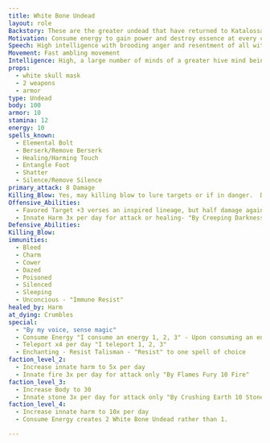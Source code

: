 ```yaml
---
title: White Bone Undead
layout: role
Backstory: These are the greater undead that have returned to Katalossa following their exile.  They have destroyed countless other planets, planes, and other living areas and have returned to consume the Energy and destroy the Essence of Katalossa
Motivation: Consume energy to gain power and destroy essence at every chance
Speech: High intelligence with brooding anger and resentment of all with essence
Movement: Fast ambling movement
Intelligence: High, a large number of minds of a greater hive mind being controlled
props: 
  - white skull mask
  - 2 weapons
  - armor
type: Undead
body: 100
armor: 10
stamina: 12
energy: 10
spells_known: 
  - Elemental Bolt
  - Berserk/Remove Berserk
  - Healing/Harming Touch
  - Entangle Foot
  - Shatter
  - Silence/Remove Silence
primary_attack: 8 Damage
Killing_Blow: Yes, may killing blow to lure targets or if in danger.  DO NOT OVER DO IT
Offensive_Abilities:  
  - Favored Target +3 verses an inspired lineage, but half damage against others (1ST)
  - Innate Harm 3x per day for attack or healing- "By Creeping Darkness 20 Harm",
Defensive_Abilities: 
Killing_Blow: 
immunities: 
  - Bleed
  - Charm
  - Cower
  - Dazed
  - Poisoned
  - Silenced
  - Sleeping
  - Unconcious - "Immune Resist"
healed_by: Harm
at_dying: Crumbles
special: 
  - "By my voice, sense magic"
  - Consume Energy "I consume an energy 1, 2, 3" - Upon consuming an energy, a White Bone Undead is formed
  - Teleport x4 per day "I teleport 1, 2, 3"
  - Enchanting - Resist Talisman - "Resist" to one spell of choice
faction_level_2:
  - Increase innate harm to 5x per day
  - Innate fire 3x per day for attack only "By Flames Fury 10 Fire"
faction_level_3: 
  - Increase Body to 30
  - Innate stone 3x per day for attack only "By Crushing Earth 10 Stone"
faction_level_4: 
  - Increase innate harm to 10x per day
  - Consume Energy creates 2 White Bone Undead rather than 1.

---
```

